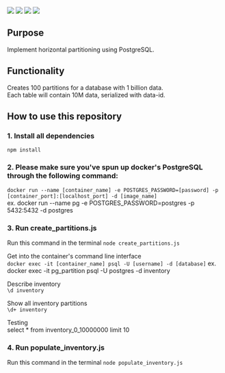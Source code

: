 
<img src="https://img.shields.io/badge/PostgreSQL-316192?style=for-the-badge&logo=postgresql&logoColor=white" /> <img src="https://img.shields.io/badge/JavaScript-323330?style=for-the-badge&logo=javascript&logoColor=F7DF1E" /> <img src="https://img.shields.io/badge/Ubuntu-E95420?style=for-the-badge&logo=ubuntu&logoColor=white" /> <img src="https://img.shields.io/badge/Docker-2CA5E0?style=for-the-badge&logo=docker&logoColor=white" />

## Purpose
Implement horizontal partitioning using PostgreSQL.

## Functionality
Creates 100 partitions for a database with 1 billion data.<br>
Each table will contain 10M data, serialized with data-id.

## How to use this repository

### 1. Install all dependencies<br>
```npm install```

### 2. Please make sure you've spun up docker's PostgreSQL through the following command:<br>
```docker run --name [container_name] -e POSTGRES_PASSWORD=[password] -p [container_port]:[localhost_port] -d [image_name]```<br>
ex. docker run --name pg -e POSTGRES_PASSWORD=postgres -p 5432:5432 -d postgres

### 3. Run create_partitions.js
Run this command in the terminal
```node create_partitions.js```

Get into the container's command line interface<br>
```docker exec -it [container_name] psql -U [username] -d [database]```
ex. docker exec -it pg_partition psql -U postgres -d inventory

Describe inventory<br>
```\d inventory```

Show all inventory partitions<br>
```\d+ inventory```

Testing<br>
select * from inventory_0_10000000 limit 10

### 4. Run populate_inventory.js
Run this command in the terminal
```node populate_inventory.js```
